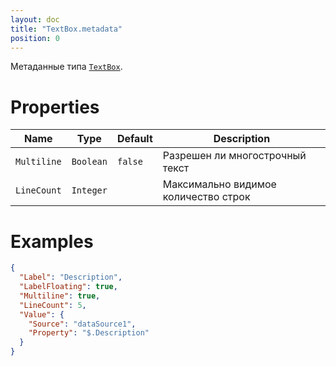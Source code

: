 ```yaml
---
layout: doc
title: "TextBox.metadata"
position: 0
---
```


Метаданные типа [`TextBox`](../).

# Properties

|Name|Type|Default|Description|
|----|----|-------|-----------|
|`Multiline`|`Boolean`|`false`|Разрешен ли многострочный текст|
|`LineCount`|`Integer`| |Максимально видимое количество строк|

# Examples

```json
{
  "Label": "Description",
  "LabelFloating": true,
  "Multiline": true,
  "LineCount": 5,
  "Value": {
    "Source": "dataSource1",
    "Property": "$.Description"
  }
}
```
